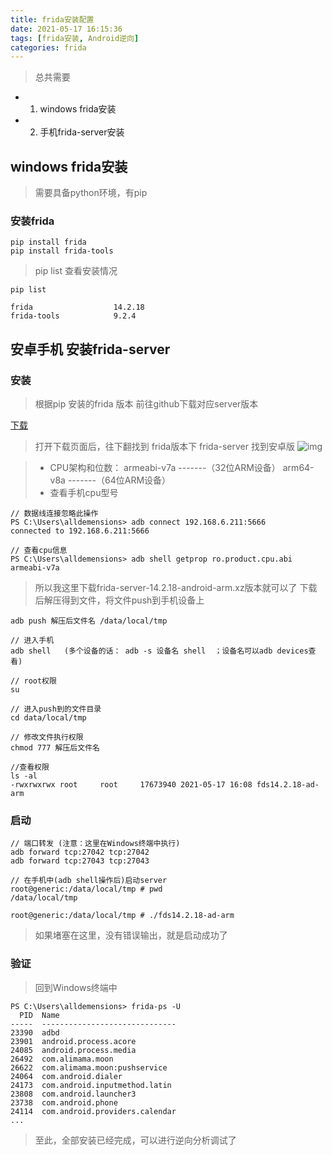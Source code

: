 ```yaml
---
title: frida安装配置
date: 2021-05-17 16:15:36
tags: [frida安装, Android逆向]
categories: frida
---
```


> 总共需要
* 1. windows frida安装
* 2. 手机frida-server安装

## windows frida安装
> 需要具备python环境，有pip
### 安装frida
```shell
pip install frida
pip install frida-tools 
```
> pip list 查看安装情况
```shell
pip list

frida                  14.2.18
frida-tools            9.2.4
```

## 安卓手机 安装frida-server
### 安装
> 根据pip 安装的frida 版本 前往github下载对应server版本

[下载][frida-github]
> 打开下载页面后，往下翻找到 frida版本下 frida-server 找到安卓版
![img](https://gitee.com/PineKer/myfiles/raw/master/blog/frida-releases.png)

> * CPU架构和位数：
armeabi-v7a -------（32位ARM设备）
arm64-v8a -------（64位ARM设备）
> * 查看手机cpu型号
```shell
// 数据线连接忽略此操作
PS C:\Users\alldemensions> adb connect 192.168.6.211:5666
connected to 192.168.6.211:5666

// 查看cpu信息
PS C:\Users\alldemensions> adb shell getprop ro.product.cpu.abi
armeabi-v7a
```
> 所以我这里下载frida-server-14.2.18-android-arm.xz版本就可以了
下载后解压得到文件，将文件push到手机设备上
```shell
adb push 解压后文件名 /data/local/tmp

// 进入手机
adb shell   (多个设备的话： adb -s 设备名 shell  ；设备名可以adb devices查看)

// root权限
su

// 进入push到的文件目录
cd data/local/tmp

// 修改文件执行权限
chmod 777 解压后文件名

//查看权限
ls -al
-rwxrwxrwx root     root     17673940 2021-05-17 16:08 fds14.2.18-ad-arm
```
### 启动
```shell
// 端口转发 (注意：这里在Windows终端中执行)
adb forward tcp:27042 tcp:27042
adb forward tcp:27043 tcp:27043

// 在手机中(adb shell操作后)启动server
root@generic:/data/local/tmp # pwd
/data/local/tmp

root@generic:/data/local/tmp # ./fds14.2.18-ad-arm

```
> 如果堵塞在这里，没有错误输出，就是启动成功了

### 验证
> 回到Windows终端中
```shell
PS C:\Users\alldemensions> frida-ps -U
  PID  Name
-----  ------------------------------
23390  adbd
23901  android.process.acore
24085  android.process.media
26492  com.alimama.moon
26622  com.alimama.moon:pushservice
24064  com.android.dialer
24173  com.android.inputmethod.latin
23808  com.android.launcher3
23738  com.android.phone
24114  com.android.providers.calendar
...
```
> 至此，全部安装已经完成，可以进行逆向分析调试了


[frida-github]:https://github.com/frida/frida/releases